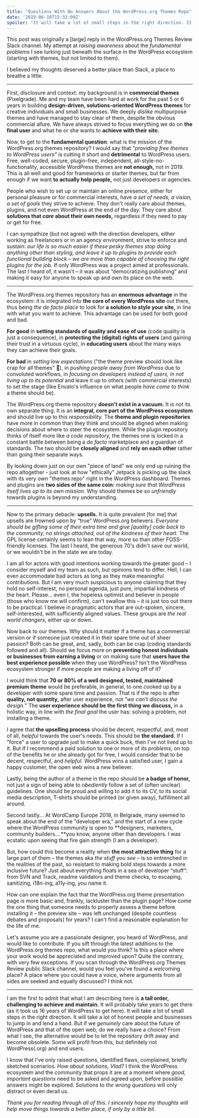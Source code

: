 ```yaml
---
title: "Questions With No Answers About the WordPress.org Themes Repo"
date: '2019-06-10T15:32:00Z'
spoiler: "It will take a lot of small steps in the right direction. It will take a lot of honest people and businesses to jump in and lend a hand. But if we genuinely care about the future of WordPress and that of the open web, do we really have a choice? From what I see, the alternative would be to let the repository drift away and become obsolete. Some will profit from this, but definitely not WordPress(.org) and end users."
---
```


This post was originally a [large] reply in the WordPress.org Themes Review Slack channel. My attempt at _raising awareness_ about the _fundamental problems_ I see lurking just beneath the surface in the WordPress ecosystem (starting with themes, but not limited to them). 

I believed my thoughts deserved a better place than Slack, a place to breathe a little.

---

First, disclosure and context: my background is in **commercial themes** (Pixelgrade). Me and my team have been hard at work for the past 5 or 6 years in building **design-driven, solutions-oriented WordPress themes** for creative individuals and small businesses. We deeply _dislike_ multipurpose themes and have managed to stay clear of them, despite the obvious commercial allure. We have always strived to focus everything we do on **the final user** and what he or she wants to **achieve with their site.**

Now, to get to the **fundamental question**: what is the mission of the WordPress.org themes repository? I would say that _"providing free themes to WordPress users"_ is cutting it short and **detrimental** to WordPress users. Free, well-coded, secure, plugin-free, independent, all-style-no-functionality, accessible WordPress themes are **not enough,** not in 2019. This is all well and good for frameworks or starter themes, but far from enough if we want **to actually help people,** not just developers or agencies.

People who wish to set up or maintain an online presence, either for personal pleasure or for commercial interests, have _a set of needs, a vision, a set of goals_ they strive to achieve. They don't really care about themes, plugins, and not even WordPress at the end of the day. They care about **solutions that _care_ about their own needs,** regardless if they need to pay or get for free.

I can sympathize (but not agree) with the direction developers, either working as freelancers or in an agency environment, strive to enforce and sustain: _our life is so much easier if these pesky themes stop doing anything other than styling, and leave it up to plugins to provide each functional building block – we are more than capable of choosing the right plugins for the job._ If only WordPress was a project aimed at professionals. The last I heard of, it wasn't – it was about “democratizing publishing” and making it easy for anyone to speak up and own its place on the web.

---

The WordPress.org themes repository has an **enormous advantage** in the ecosystem: it is integrated into **the core of every WordPress site** out there, thus being _the de facto place_ to look for **a solution to style your site,** in line with what you want to achieve. This advantage can be used for both good and bad. 

**For good** in **setting standards of quality and ease of use** (code quality is just a consequence), in **protecting the (digital) rights of users** (and gaining their trust in a virtuous cycle), in **educating users** about the many ways they can achieve their goals. 

**For bad** in _setting low expectations_ ("the theme preview should look like crap for all themes" 🤷), in _pushing people away from WordPress_ due to convoluted workflows, in _focusing on developers instead of users,_ in _not living up to its potential_ and leave it up to others (with commercial interests) to set the stage (like Envato's influence on what people _have come to think_ a theme should be).

The WordPress.org theme repository **doesn't exist in a vacuum.** It is not its own separate thing. It is an **integral, core part of the WordPress ecosystem** and should live up to this _responsibility._ The **theme and plugin repositories** have more in common than they think and should be aligned when making decisions about where to steer the ecosystem. While the plugin repository thinks of itself more like _a code repository,_ the themes one is locked in a constant battle between being a _de facto_ marketplace and a guardian of standards. The two should be **closely aligned** and **rely on each other** rather than going their separate ways.

By looking down just on our own "piece of land" we only end up ruining the repo altogether - just look at how "ethically" Jetpack is picking up the slack with its very own "themes repo" right in the WordPress dashboard. Themes and plugins are **two sides of the same coin:** _making sure that WordPress itself lives up to its own mission._ Why should themes be so _unfriendly_ towards plugins is beyond my understanding.

---

Now to the primary debacle: **upsells.** It is quite prevalent [for me] that upsells are frowned upon by “true” WordPress.org believers. _Everyone should be gifting some of their extra time and give [quality] code back to the community, no strings attached, out of the kindness of their heart._ The GPL license certainly seems to lean that way, more so than other FOSS-friendly licenses. The last I heard, the generous 70's didn't save our world, or we wouldn't be in the state we are today.

I am all for actors with good intentions working towards the greater good – I consider myself and my team as such, but opinions tend to differ. Hell, I can even accommodate bad actors as long as they make meaningful contributions. But I am very much suspicious to anyone claiming that they hold no self-interest, no personal agenda, just pure, impartial kindness of the heart. Please… even I, the hopeless optimist and believer in people (those who know me will confirm), can't swallow this – it is just too out there to be practical. I believe in pragmatic actors that are out-spoken, sincere, self-interested, with sufficiently aligned values. These groups are _the real world changers,_ either up or down. 

Now back to our themes. Why should it matter if a theme has a commercial version or if someone just created it in their spare time out of sheer passion? Both can be great, and, sadly, both can be crap (coding standards followed and all). Should we focus more on **preventing honest individuals or businesses from earning a living** or on making sure that **users have the best experience possible** when they use WordPress? Isn't the WordPress ecosystem stronger if more people are making a living off of it? 

I would think that **70 or 80% of a well designed, tested, maintained premium theme** would be preferable, in general, to one cooked up by a developer with some spare time and passion. That is if the repo is after **quality, not quantity,** after user experience, not _"we can't discuss the design._" The **user experience should be the first thing we discuss,** in a holistic way, in line with _the final goal_ the user has: solving a problem, not installing a theme. 

I agree that **the upselling process** should be decent, respectful, and, most of all, _helpful_ towards the user's needs. This should be **the standard.** If I "force" a user to upgrade just to make a quick buck, then I've not lived up to it. But if I recommend a paid solution to one or more of _its problems,_ on top of the benefits he or she already got for free, I would consider that to be decent, respectful, and _helpful._ WordPress wins a satisfied user, I gain a happy customer, the open web wins a new believer.

Lastly, being the author of a theme in the repo should be **a badge of honor,** not just a sign of being able to _obediently_ follow a set of (often unclear) guidelines. One should be proud and willing to add it to its CV, to its social media description, T-shirts should be printed (or given away), fulfillment all around. 

Second lastly... At WordCamp Europe 2018, in Belgrade, many seemed to speak about the end of the "developer era," and the start of a new cycle where the WordPress community is open to **designers, marketers, community builders… **you know, anyone other than developers. I was ecstatic upon seeing that fire gain strength (I am a developer).

But, how could this become a reality when **the most attractive thing** for a large part of them – the themes aka _the stuff you see_ – is so entrenched in the realities of the past, so resistant to making bold steps towards a more inclusive future? Just about everything floats in a sea of developer “stuff”: from SVN and Track, readme validators and theme checks, to escaping, sanitizing, i18n-ing, a11y-ing, you name it.

How can one explain the fact that the WordPress.org theme presentation page is more basic and, frankly, lackluster than the plugin page? How come the one thing that someone needs to properly assess a theme before installing it – the preview site – was left unchanged (despite countless debates and proposals) for years? I can't find a reasonable explanation for the life of me.

Let's assume you are a passionate designer, you heard of WordPress, and would like to contribute. If you sift through the latest additions to the WordPress.org themes repo, what would you think? Is this a place where your work would be appreciated and improved upon? Quite the contrary, with very few exceptions. If you scan through the WordPress.org Themes Review public Slack channel, would you feel you've found a welcoming place? A place where you could have a voice, where arguments from all sides are seeked and equally discussed? I think not.

---

I am the first to admit that what I am describing here is **a tall order, challenging to achieve and maintain.** It will probably take years to get there (as it took us 16 years of WordPress to get here). It will take a lot of small steps in the right direction. It will take a lot of honest people and businesses to jump in and lend a hand. But if we _genuinely_ care about the future of WordPress and that of the open web, do we really have a choice? From what I see, the alternative would be to let the repository drift away and become obsolete. Some will profit from this, but definitely not WordPress(.org) and end users.

I know that I've only raised questions, identified flaws, complained, briefly sketched scenarios. _How about solutions, Vlad?_ I think the WordPress ecosystem and the community that props it are at a moment where _good, important questions_ need to be asked and agreed upon, before possible answers might be explored. Solutions to _the wrong questions_ will only distract or even derail us.

_Thank you for reading through all of this. I sincerely hope my thoughts will help move things towards a better place, if only by a little bit._
